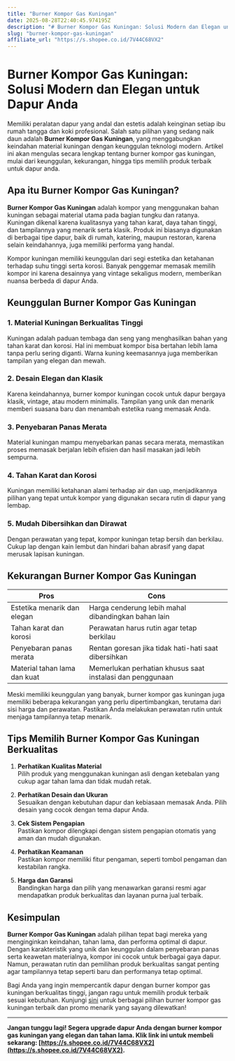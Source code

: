 ```yaml
---
title: "Burner Kompor Gas Kuningan"
date: 2025-08-28T22:40:45.974195Z
description: "# Burner Kompor Gas Kuningan: Solusi Modern dan Elegan untuk Dapur Anda..."
slug: "burner-kompor-gas-kuningan"
affiliate_url: "https://s.shopee.co.id/7V44C68VX2"
---
```

# Burner Kompor Gas Kuningan: Solusi Modern dan Elegan untuk Dapur Anda

Memiliki peralatan dapur yang andal dan estetis adalah keinginan setiap ibu rumah tangga dan koki profesional. Salah satu pilihan yang sedang naik daun adalah **Burner Kompor Gas Kuningan**, yang menggabungkan keindahan material kuningan dengan keunggulan teknologi modern. Artikel ini akan mengulas secara lengkap tentang burner kompor gas kuningan, mulai dari keunggulan, kekurangan, hingga tips memilih produk terbaik untuk dapur anda.

## Apa itu Burner Kompor Gas Kuningan?

**Burner Kompor Gas Kuningan** adalah kompor yang menggunakan bahan kuningan sebagai material utama pada bagian tungku dan ratanya. Kuningan dikenal karena kualitasnya yang tahan karat, daya tahan tinggi, dan tampilannya yang menarik serta klasik. Produk ini biasanya digunakan di berbagai tipe dapur, baik di rumah, katering, maupun restoran, karena selain keindahannya, juga memiliki performa yang handal.

Kompor kuningan memiliki keunggulan dari segi estetika dan ketahanan terhadap suhu tinggi serta korosi. Banyak penggemar memasak memilih kompor ini karena desainnya yang vintage sekaligus modern, memberikan nuansa berbeda di dapur Anda.

## Keunggulan Burner Kompor Gas Kuningan

### 1. Material Kuningan Berkualitas Tinggi
Kuningan adalah paduan tembaga dan seng yang menghasilkan bahan yang tahan karat dan korosi. Hal ini membuat kompor bisa bertahan lebih lama tanpa perlu sering diganti. Warna kuning keemasannya juga memberikan tampilan yang elegan dan mewah.

### 2. Desain Elegan dan Klasik
Karena keindahannya, burner kompor kuningan cocok untuk dapur bergaya klasik, vintage, atau modern minimalis. Tampilan yang unik dan menarik memberi suasana baru dan menambah estetika ruang memasak Anda.

### 3. Penyebaran Panas Merata
Material kuningan mampu menyebarkan panas secara merata, memastikan proses memasak berjalan lebih efisien dan hasil masakan jadi lebih sempurna.

### 4. Tahan Karat dan Korosi
Kuningan memiliki ketahanan alami terhadap air dan uap, menjadikannya pilihan yang tepat untuk kompor yang digunakan secara rutin di dapur yang lembap.

### 5. Mudah Dibersihkan dan Dirawat
Dengan perawatan yang tepat, kompor kuningan tetap bersih dan berkilau. Cukup lap dengan kain lembut dan hindari bahan abrasif yang dapat merusak lapisan kuningan.

## Kekurangan Burner Kompor Gas Kuningan

| **Pros** | **Cons** |
| --- | --- |
| Estetika menarik dan elegan | Harga cenderung lebih mahal dibandingkan bahan lain |
| Tahan karat dan korosi | Perawatan harus rutin agar tetap berkilau |
| Penyebaran panas merata | Rentan goresan jika tidak hati-hati saat dibersihkan |
| Material tahan lama dan kuat | Memerlukan perhatian khusus saat instalasi dan penggunaan |

Meski memiliki keunggulan yang banyak, burner kompor gas kuningan juga memiliki beberapa kekurangan yang perlu dipertimbangkan, terutama dari sisi harga dan perawatan. Pastikan Anda melakukan perawatan rutin untuk menjaga tampilannya tetap menarik.

## Tips Memilih Burner Kompor Gas Kuningan Berkualitas

1. **Perhatikan Kualitas Material**  
Pilih produk yang menggunakan kuningan asli dengan ketebalan yang cukup agar tahan lama dan tidak mudah retak.

2. **Perhatikan Desain dan Ukuran**  
Sesuaikan dengan kebutuhan dapur dan kebiasaan memasak Anda. Pilih desain yang cocok dengan tema dapur Anda.

3. **Cek Sistem Pengapian**  
Pastikan kompor dilengkapi dengan sistem pengapian otomatis yang aman dan mudah digunakan.

4. **Perhatikan Keamanan**  
Pastikan kompor memiliki fitur pengaman, seperti tombol pengaman dan kestabilan rangka.

5. **Harga dan Garansi**  
Bandingkan harga dan pilih yang menawarkan garansi resmi agar mendapatkan produk berkualitas dan layanan purna jual terbaik.

## Kesimpulan

**Burner Kompor Gas Kuningan** adalah pilihan tepat bagi mereka yang menginginkan keindahan, tahan lama, dan performa optimal di dapur. Dengan karakteristik yang unik dan keunggulan dalam penyebaran panas serta keawetan materialnya, kompor ini cocok untuk berbagai gaya dapur. Namun, perawatan rutin dan pemilihan produk berkualitas sangat penting agar tampilannya tetap seperti baru dan performanya tetap optimal.

Bagi Anda yang ingin mempercantik dapur dengan burner kompor gas kuningan berkualitas tinggi, jangan ragu untuk memilih produk terbaik sesuai kebutuhan. Kunjungi [sini](https://s.shopee.co.id/7V44C68VX2) untuk berbagai pilihan burner kompor gas kuningan terbaik dan promo menarik yang sayang dilewatkan!

---

**Jangan tunggu lagi! Segera upgrade dapur Anda dengan burner kompor gas kuningan yang elegan dan tahan lama. Klik link ini untuk membeli sekarang: [https://s.shopee.co.id/7V44C68VX2](https://s.shopee.co.id/7V44C68VX2).**